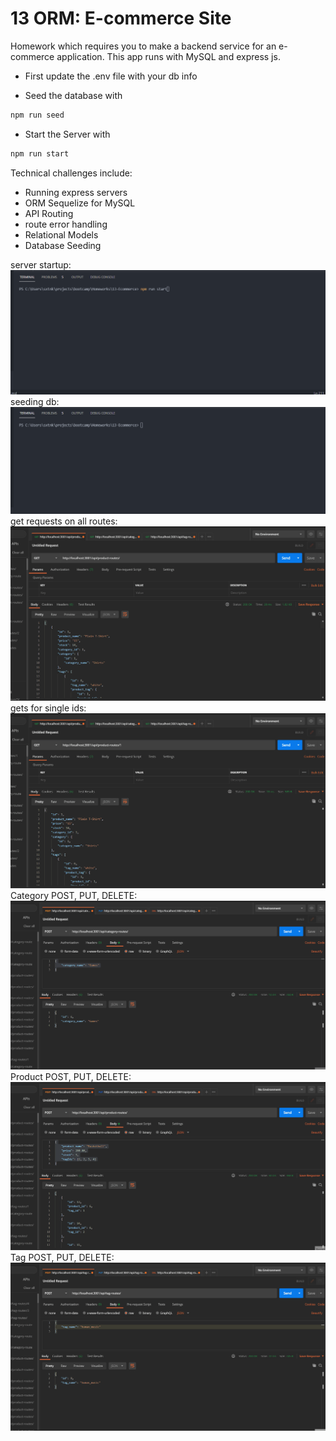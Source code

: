 # 13 ORM: E-commerce Site

Homework which requires you to make a backend service for an e-commerce application. This app runs with MySQL and express js.

- First update the .env file with your db info

- Seed the database with

```sh
npm run seed
```

- Start the Server with

```sh
npm run start
```

Technical challenges include:

- Running express servers
- ORM Sequelize for MySQL
- API Routing
- route error handling
- Relational Models
- Database Seeding

server startup:
![server startup](./assets/server.gif)
seeding db:
![seeding db](./assets/seed.gif)
get requests on all routes:
![get requests on all routes](./assets/postmanGets.gif)
gets for single ids:
![gets for single ids](./assets/postmanSingleIdGets.gif)
Category POST, PUT, DELETE:
![Category POST, PUT, DELETE](./assets/postmanCategoryPPD.gif)
Product POST, PUT, DELETE:
![Product POST, PUT, DELETE](./assets/postmanProductPPD.gif)
Tag POST, PUT, DELETE:
![Tag POST, PUT, DELETE](./assets/postmanTagPPD.gif)
